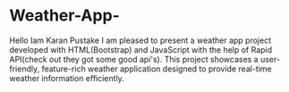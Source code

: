 # Weather-App-
Hello Iam Karan Pustake 
I am pleased to present a weather app project developed with HTML(Bootstrap) and JavaScript with the help of Rapid API(check out they got some good api's). This project showcases a user-friendly, feature-rich weather application designed to provide real-time weather information efficiently.
